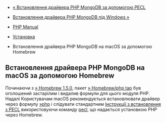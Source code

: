 - [« Встановлення драйвера PHP MongoDB за допомогою
PECL](mongodb.installation.pecl.md)
- [Встановлення драйвера PHP MongoDB під Windows
»](mongodb.installation.windows.md)

- [PHP Manual](index.md)
- [Установка](mongodb.installation.md)
- Встановлення драйвера PHP MongoDB на macOS за допомогою Homebrew

## Встановлення драйвера PHP MongoDB на macOS за допомогою Homebrew

Починаючи з [» Homebrew
1.5.0](https://brew.sh/2018/01/19/homebrew-1.5.0/), пакет
[» Homebrew/php tap](https://github.com/Homebrew/brew) був оголошений
застарілим і видалив формули для цього модуля PHP. Надалі
Користувачам macOS рекомендується встановлювати драйвер через формулу
[»php](https://formulae.brew.sh/formula/php) і слідувати стандартним
[Інструкції з встановлення з PECL](mongodb.installation.pecl.md)
використовуючи команду [pecl](install.pecl.md), що надається установкою
PHP через Homebrew.
